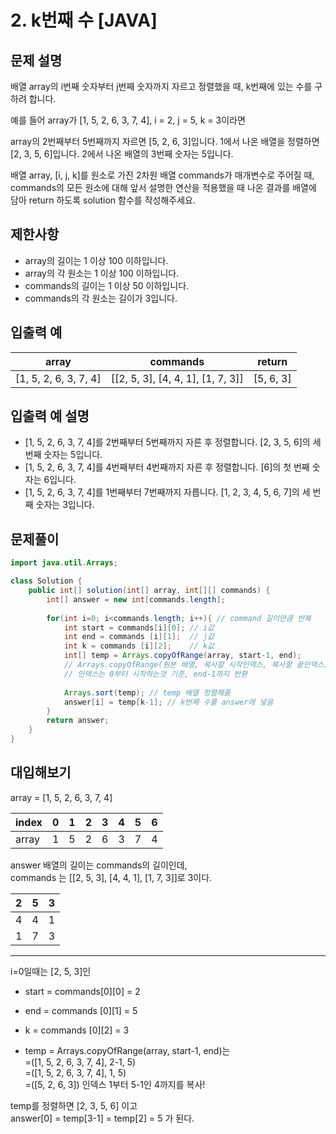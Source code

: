 # 2. k번째 수 [JAVA]

## 문제 설명

배열 array의 i번째 숫자부터 j번째 숫자까지 자르고 정렬했을 때, k번째에 있는 수를 구하려 합니다.

예를 들어 array가 [1, 5, 2, 6, 3, 7, 4], i = 2, j = 5, k = 3이라면

array의 2번째부터 5번째까지 자르면 [5, 2, 6, 3]입니다.
1에서 나온 배열을 정렬하면 [2, 3, 5, 6]입니다.
2에서 나온 배열의 3번째 숫자는 5입니다.

배열 array, [i, j, k]를 원소로 가진 2차원 배열 commands가 매개변수로 주어질 때, 
commands의 모든 원소에 대해 앞서 설명한 연산을 적용했을 때 나온 결과를 배열에 담아 return 하도록 solution 함수를 작성해주세요.

## 제한사항
- array의 길이는 1 이상 100 이하입니다.
- array의 각 원소는 1 이상 100 이하입니다.
- commands의 길이는 1 이상 50 이하입니다.
- commands의 각 원소는 길이가 3입니다.

## 입출력 예
array	 | commands |	return
--- | --- | ---
[1, 5, 2, 6, 3, 7, 4] |	[[2, 5, 3], [4, 4, 1], [1, 7, 3]] |	[5, 6, 3]

## 입출력 예 설명
- [1, 5, 2, 6, 3, 7, 4]를 2번째부터 5번째까지 자른 후 정렬합니다. [2, 3, 5, 6]의 세 번째 숫자는 5입니다.
- [1, 5, 2, 6, 3, 7, 4]를 4번째부터 4번째까지 자른 후 정렬합니다. [6]의 첫 번째 숫자는 6입니다.
- [1, 5, 2, 6, 3, 7, 4]를 1번째부터 7번째까지 자릅니다. [1, 2, 3, 4, 5, 6, 7]의 세 번째 숫자는 3입니다.

## 문제풀이
```java
import java.util.Arrays;

class Solution {
    public int[] solution(int[] array, int[][] commands) {
        int[] answer = new int[commands.length];
       
        for(int i=0; i<commands.length; i++){ // command 길이만큼 반복
            int start = commands[i][0]; // i값
            int end = commands [i][1];  // j값
            int k = commands [i][2];    // k값
            int[] temp = Arrays.copyOfRange(array, start-1, end);
            // Arrays.copyOfRange(원본 배열, 복사할 시작인덱스, 복사할 끝인덱스) 
            // 인덱스는 0부터 시작하는것 기준, end-1까지 반환
            
            Arrays.sort(temp); // temp 배열 정렬해줌
            answer[i] = temp[k-1]; // k번째 수를 answer에 넣음
        }
        return answer;
    }
}
```

## 대입해보기
array = [1, 5, 2, 6, 3, 7, 4]

index | 0 | 1 | 2 | 3 | 4 | 5 | 6 
--- | --- | --- | --- | --- | --- | --- | --- 
array | 1 | 5 | 2 | 6 | 3 | 7 | 4 

answer 배열의 길이는 commands의 길이인데,    
commands 는 [[2, 5, 3], [4, 4, 1], [1, 7, 3]]로 3이다. 

2 | 5 | 3
--- | --- | --- 
4 | 4 | 1
1 | 7 | 3

---

i=0일때는 [2, 5, 3]인
- start = commands[0][0] = 2   
- end = commands [0][1] = 5   
- k = commands [0][2] = 3   

- temp = Arrays.copyOfRange(array, start-1, end)는      
            =([1, 5, 2, 6, 3, 7, 4], 2-1, 5)        
            =([1, 5, 2, 6, 3, 7, 4], 1, 5)         
            =([5, 2, 6, 3]) 인덱스 1부터 5-1인 4까지를 복사!

temp를 정렬하면 [2, 3, 5, 6] 이고          
answer[0] = temp[3-1] = temp[2] = 5 가 된다.



